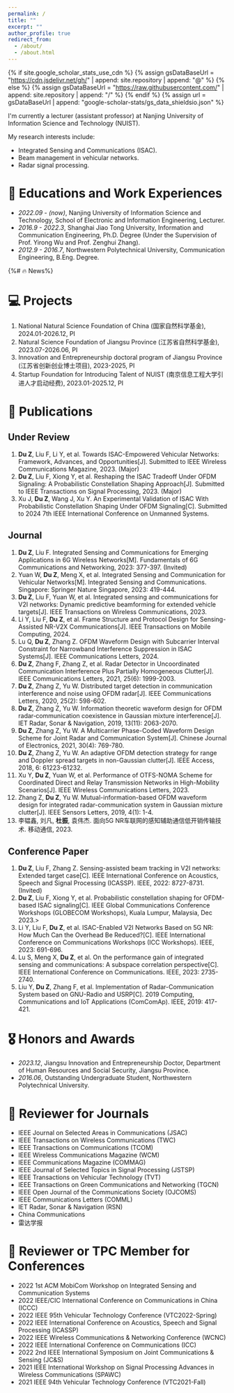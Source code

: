 ```yaml
---
permalink: /
title: ""
excerpt: ""
author_profile: true
redirect_from: 
  - /about/
  - /about.html
---
```


{% if site.google_scholar_stats_use_cdn %}
{% assign gsDataBaseUrl = "https://cdn.jsdelivr.net/gh/" | append: site.repository | append: "@" %}
{% else %}
{% assign gsDataBaseUrl = "https://raw.githubusercontent.com/" | append: site.repository | append: "/" %}
{% endif %}
{% assign url = gsDataBaseUrl | append: "google-scholar-stats/gs_data_shieldsio.json" %}

<span class='anchor' id='about-me'></span>

I'm currently a lecturer (assistant professor) at Nanjing University of Information Science and Technology (NUIST). 

My research interests include:
- Integrated Sensing and Communications (ISAC).
- Beam management in vehicular networks.
- Radar signal processing.

# 📖 Educations and Work Experiences
- *2022.09 - (now)*, Nanjing University of Information Science and Technology, School of Electronic and Information Engineering, Lecturer. 
- *2016.9 - 2022.3*, Shanghai Jiao Tong University, Information and Communication Engineering, Ph.D. Degree (Under the Supervision of Prof. Yirong Wu and Prof. Zenghui Zhang). 
- *2012.9 - 2016.7*, Northwestern Polytechnical University, Communication Engineering, B.Eng. Degree.

{%# 🔥 News%}

# 💻 Projects
1. National Natural Science Foundation of China (国家自然科学基金), 2024.01-2026.12, PI
2. Natural Science Foundation of Jiangsu Province (江苏省自然科学基金), 2023.07-2026.06, PI
3. Innovation and Entrepreneurship doctoral program of Jiangsu Province (江苏省创新创业博士项目), 2023-2025, PI
4. Startup Foundation for Introducing Talent of NUIST (南京信息工程大学引进人才启动经费), 2023.01-2025.12, PI

# 📝 Publications 
## Under Review ##
1. **Du Z**, Liu F, Li Y, et al. Towards ISAC-Empowered Vehicular Networks: Framework, Advances, and Opportunities[J]. Submitted to IEEE Wireless Communications Magazine, 2023. (Major)
2. **Du Z**, Liu F, Xiong Y, et al. Reshaping the ISAC Tradeoff Under OFDM Signaling: A Probabilistic Constellation Shaping Approach[J]. Submitted to IEEE Transactions on Signal Processing, 2023. (Major)
3. Xu J, **Du Z**, Wang J, Xu Y. An Experimental Validation of ISAC With Probabilistic Constellation Shaping Under OFDM Signaling[C]. Submitted to 2024 7th IEEE International Conference on Unmanned Systems.

## Journal ##
1. **Du Z**, Liu F. Integrated Sensing and Communications for Emerging Applications in 6G Wireless Networks[M]. Fundamentals of 6G Communications and Networking, 2023: 377-397. (Invited)
2. Yuan W, **Du Z**, Meng X, et al. Integrated Sensing and Communication for Vehicular Networks[M]. Integrated Sensing and Communications. Singapore: Springer Nature Singapore, 2023: 419-444.
3. **Du Z**, Liu F, Yuan W, et al. Integrated sensing and communications for V2I networks: Dynamic predictive beamforming for extended vehicle targets[J]. IEEE Transactions on Wireless Communications, 2023.
4. Li Y, Liu F, **Du Z**, et al. Frame Structure and Protocol Design for Sensing-Assisted NR-V2X Communications[J]. IEEE Transactions on Mobile Computing, 2024.
5. Lu Q, **Du Z**, Zhang Z. OFDM Waveform Design with Subcarrier Interval Constraint for Narrowband Interference Suppression in ISAC Systems[J]. IEEE Communications Letters, 2024.
6. **Du Z**, Zhang F, Zhang Z, et al. Radar Detector in Uncoordinated Communication Interference Plus Partially Homogeneous Clutter[J]. IEEE Communications Letters, 2021, 25(6): 1999-2003.
7. **Du Z**, Zhang Z, Yu W. Distributed target detection in communication interference and noise using OFDM radar[J]. IEEE Communications Letters, 2020, 25(2): 598-602.
8. **Du Z**, Zhang Z, Yu W. Information theoretic waveform design for OFDM radar‐communication coexistence in Gaussian mixture interference[J]. IET Radar, Sonar & Navigation, 2019, 13(11): 2063-2070.
9. **Du Z**, Zhang Z, Yu W. A Multicarrier Phase-Coded Waveform Design Scheme for Joint Radar and Communication System[J]. Chinese Journal of Electronics, 2021, 30(4): 769-780.
10. **Du Z**, Zhang Z, Yu W. An adaptive OFDM detection strategy for range and Doppler spread targets in non-Gaussian clutter[J]. IEEE Access, 2018, 6: 61223-61232.
11. Xu Y, **Du Z**, Yuan W, et al. Performance of OTFS-NOMA Scheme for Coordinated Direct and Relay Transmission Networks in High-Mobility Scenarios[J]. IEEE Wireless Communications Letters, 2023.
12. Zhang Z, **Du Z**, Yu W. Mutual-information-based OFDM waveform design for integrated radar-communication system in Gaussian mixture clutter[J]. IEEE Sensors Letters, 2019, 4(1): 1-4.
13. 李韫鑫, 刘凡, **杜振**, 袁伟杰. 面向5G NR车联网的感知辅助通信低开销传输技术. 移动通信, 2023.

## Conference Paper ##
1. **Du Z**, Liu F, Zhang Z. Sensing-assisted beam tracking in V2I networks: Extended target case[C]. IEEE International Conference on Acoustics, Speech and Signal Processing (ICASSP). IEEE, 2022: 8727-8731. (Invited)
2. **Du Z**, Liu F, Xiong Y, et al. Probabilistic constellation shaping for OFDM-based ISAC signaling[C]. IEEE Global Communications Conference Workshops (GLOBECOM Workshops), Kuala Lumpur, Malaysia, Dec 2023.>
3. Li Y, Liu F, **Du Z**, et al. ISAC-Enabled V2I Networks Based on 5G NR: How Much Can the Overhead Be Reduced?[C]. IEEE International Conference on Communications Workshops (ICC Workshops). IEEE, 2023: 691-696.
4. Lu S, Meng X, **Du Z**, et al. On the performance gain of integrated sensing and communications: A subspace correlation perspective[C]. IEEE International Conference on Communications. IEEE, 2023: 2735-2740.
5. Liu Y, **Du Z**, Zhang F, et al. Implementation of Radar-Communication System based on GNU-Radio and USRP[C]. 2019 Computing, Communications and IoT Applications (ComComAp). IEEE, 2019: 417-421.

# 🎖 Honors and Awards
- *2023.12*, Jiangsu Innovation and Entrepreneurship Doctor, Department of Human Resources and Social Security, Jiangsu Province.
- *2016.06*, Outstanding Undergraduate Student, Northwestern Polytechnical University.

# 💬 Reviewer for Journals
- IEEE Journal on Selected Areas in Communications (JSAC)
- IEEE Transactions on Wireless Communications (TWC)
- IEEE Transactions on Communications (TCOM)
- IEEE Wireless Communications Magazine (WCM)
- IEEE Communications Magazine (COMMAG)
- IEEE Journal of Selected Topics in Signal Processing (JSTSP)
- IEEE Transactions on Vehicular Technology (TVT)
- IEEE Transactions on Green Communications and Networking (TGCN)
- IEEE Open Journal of the Communications Society (OJCOMS)
- IEEE Communications Letters (COMML)
- IET Radar, Sonar & Navigation (RSN)
- China Communications
- 雷达学报

# 💬 Reviewer or TPC Member for Conferences
- 2022 1st ACM MobiCom Workshop on Integrated Sensing and Communication Systems
- 2022 IEEE/CIC International Conference on Communications in China (ICCC)
- 2022 IEEE 95th Vehicular Technology Conference (VTC2022-Spring)
- 2022 IEEE International Conference on Acoustics, Speech and Signal Processing (ICASSP)
- 2022 IEEE Wireless Communications & Networking Conference (WCNC)
- 2022 IEEE International Conference on Communications (ICC)
- 2022 2nd IEEE International Symposium on Joint Communications & Sensing (JC&S)
- 2021 IEEE International Workshop on Signal Processing Advances in Wireless Communications (SPAWC)
- 2021 IEEE 94th Vehicular Technology Conference (VTC2021-Fall)
